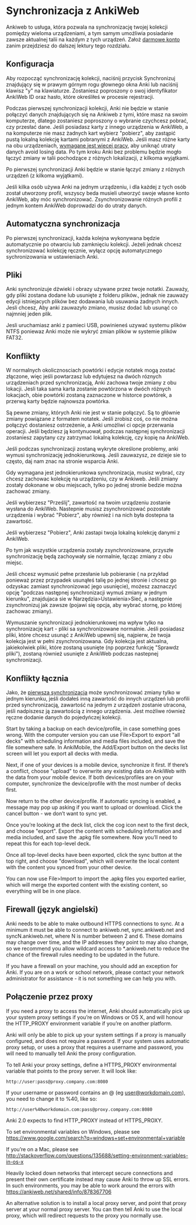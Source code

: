 # Synchronizacja z AnkiWeb

Ankiweb to usługa, która pozwala na synchronizację twojej kolekcji pomiędzy wieloma urządzeniami, a tym samym umożliwia posiadanie zawsze aktualnej talii na każdym z tych urządzeń. Założ [darmowe konto](https://ankiweb.net/)  zanim przejdziesz do dalszej lektury tego rozdziału.

## Konfiguracja

Aby rozpocząć synchronizację kolekcji, naciśnij przycisk Synchronizuj znajdujący się w prawym górnym rogu głownego okna Anki lub naciśnij klawisz "y" na klawiaturze. Zostaniesz poproszony o swoj identyfikator AnkiWeb ID oraz hasło, które określiłeś w procesie rejestracji.

Podczas pierwszej synchronizacji kolekcji, Anki nie będzie w stanie połączyć danych znajdujących się na Ankiweb z tymi, które masz na swoim komputerze, dlatego zostaniesz poproszony o wybranie czychcesz pobrać, czy przesłać dane. Jeśli posiadasz karty z innego urządzenia w AnkiWeb, a na komputerze nie masz żadnych kart wybierz "pobierz", aby zastąpić pustą lokalną kolekcję kartami pobranymi z AnkiWeb. Jeśli masz różne karty na obu urządzeniach, [wymagane jest wiecej pracy](#merging-conflicts), aby uniknąć utraty danych
avoid losing data.  Po tym kroku Anki bez problemu będzie mogło łączyć zmiany w talii pochodzące z różnych lokalizacji, z kilkoma wyjątkami.

Po pierwszej synchronizacji Anki będzie w stanie łączyć zmiany z różnych urządzeń (z kilkoma wyjątkami).

Jeśli kilka osób używa Anki na jednym urządzeniu, i dla każdej z tych osób został utworzony profil, wszyscy beda musieli utworzyć swoje własne konto AnkiWeb, aby móc synchronizować. Zsynchronizowanie różnych profili z jednym kontem AnkiWeb doprowadzi do do utraty danych. 

## Automatyczna synchronizacja

Po pierwszej synchronizacji, każda kolejna wykonywana będzie automatycznie po otwarciu lub zamknięciu kolekcji. Jeżeli jednak chcesz synchronizować kolekcję ręcznie, wyłącz opcję automatycznego sychronizowania w ustawieniach Anki.

## Pliki

Anki synchronizuje dźwieki i obrazy używane przez twoje notatki. Zauważy, gdy pliki zostana dodane lub usunięte z folderu plików., jednak nie zauważy edycji istniejacych plików bez dodawania lub usuwania żadnych innych. Jesli chcesz, Aby anki zauwazyło zmiano, musisz dodać lub usunąć co najmniej jeden plik.

Jesli uruchamiasz anki z pamieci USB, powinieneś uzywać systemu plików NTFS poniewaz Anki może nie wykryć zmian plików w systemie plików FAT32.


## Konflikty

W normalnych okolicznosciach powtórki i edycje notatek mogą zostać złączone, więc jeśli powtarzasz lub edytujesz na dwóch róznych urządzeniach przed synchronizacją, Anki zachowa twoje zmiany z obu lokacji. Jesli taka sama karta zostanie powtórzona w dwóch różnych lokacjach, obie powtórki zostaną zaznaczone w historce powtórek, a przerwą karty będzie najnowsza powtórka.

Są pewne zmiany, których Anki nie jest w stanie połączyć. Są to głównie zmiany powiązane z formatem notatek. Jeśli zrobisz coś, co nie można połączyć dostaniesz ostrzeżenie, a Anki umożliwi ci opcje przerwania operacji. Jeśli będziesz ją kontynuował, podczas następnej synchronizacji zostaniesz zapytany czy zatrzymać lokalną kolekcję, czy kopię na AnkiWeb.

Jeśli podczas synchronizacji zostaną wykryte określone problemy, anki wymusi synchronizację jednokierunkową. Jeśli zauwazysz, ze dzieje sie to często, daj nam znac na stronie wsparcia Anki.

Gdy wymagana jest jednokierunkowa synchronizacja, musisz wybrać, czy chcesz zachowac kolekcję na urządzeniu, czy w Ankiweb. Jeśli zmiany zostały dokonane w obu miejscach, tylko po jednej stronie bedzie można zachować zmiany.

Jeśli wybierzesz "Prześlij", zawartość na twoim urządzeniu zostanie wysłana do AnkiWeb. Nastepnie musisz zsynchronizować pozostałe urządzenia i wybrać "Pobierz", aby również i na nich była dostepna ta zawartość.

Jeśli wybierzesz "Pobierz", Anki zastapi twoja lokalną kolekcję danymi z AnkiWeb.

Po tym jak wszystkie urządzenia zostały zsynchronizowane, przyszłe synchronizację będą zachoywały sie normalnie, łącząc zmiany z obu miejsc.

Jeśli chcesz wymusić pełne przesłanie lub pobieranie ( na przykład ponieważ przez przypadek usunąłeś talię po jednej stronie i chcesz go odzyskac zamiast synchronizować jego usunięcie), możesz zaznaczyć opcję "podczas następnej synchronizacji wymuś zmiany w jednym kierunku", znajdujaca sie w Narzędzia&gt;Ustawienia&gt;Sieć, a następnie zsynchronizuj jak zawsze (pojawi się opcja, aby wybrać stornę, po której zachowac zmiany).

Wymuszanie synchronizacji jednokierunkowej ma wpływ tylko na synchronizację kart - pliki sa synchronizowane normalnie. Jeśli posiadasz pliki, które chcesz usunąć z AnkiWeb upewnij się, najpierw, że twoja kolekcja jest w pełni zsynchronizowana. Gdy kolekcja jest aktualna, jakiekolwiek pliki, które zostaną usunięte (np poprzez funkcję "Sprawdz pliki"), zostaną również usunięte z AnkiWeb podczas nastepnej synchronizacji.

## Konflikty łącznia 

Jako, że [pierwsza synchronizacja](#setup) może synchronizować zmiany tylko w jednym kierunku, jeśli dodałeś inną zawartość do innych urządzeń lub profili przed synchronizacją, zawartość na jednym z urządzeń zostanie utracona, jeśli nadpiszesz ją zawartością z innego urządzenia. Jest możliwe również ręczne dodanie danych do pojedyńczej kolekcji. 

Start by taking a backup on each device/profile, in case something goes
wrong. With the computer version you can use File&gt;Export to export
"all decks" with scheduling information and media files included, and
save the file somewhere safe. In AnkiMobile, the Add/Export button on
the decks list screen will let you export all decks with media.

Next, if one of your devices is a mobile device, synchronize it first.
If there’s a conflict, choose "upload" to overwrite any existing data on
AnkiWeb with the data from your mobile device. If both devices/profiles
are on your computer, synchronize the device/profile with the most
number of decks first.

Now return to the other device/profile. If automatic syncing is enabled,
a message may pop up asking if you want to upload or download. Click the
cancel button - we don’t want to sync yet.

Once you’re looking at the deck list, click the cog icon next to the
first deck, and choose "export". Export the content with scheduling
information and media included, and save the .apkg file somewhere. Now
you’ll need to repeat this for each top-level deck.

Once all top-level decks have been exported, click the sync button at
the top right, and choose "download", which will overwrite the local
content with the content you synced from your other device.

You can now use File&gt;Import to import the .apkg files you exported
earlier, which will merge the exported content with the existing
content, so everything will be in one place.

## Firewall (język angielski)

Anki needs to be able to make outbound HTTPS connections to sync. At a
minimum it must be able to connect to ankiweb.net, sync.ankiweb.net and
syncN.ankiweb.net, where N is number between 2 and 6. These domains may
change over time, and the IP addresses they point to may also change, so
we recommend you allow wildcard access to \*.ankiweb.net to reduce the
chance of the firewall rules needing to be updated in the future.

If you have a firewall on your machine, you should add an exception for
Anki. If you are on a work or school network, please contact your
network administrator for assistance - it is not something we can help
you with.

## Połączenie przez proxy

If you need a proxy to access the internet, Anki should automatically
pick up your system proxy settings if you’re on Windows or OS X, and
will honour the HTTP_PROXY environment variable if you’re on another
platform.

Anki will only be able to pick up your system settings if a proxy is
manually configured, and does not require a password. If your system
uses automatic proxy setup, or uses a proxy that requires a username and
password, you will need to manually tell Anki the proxy configuration.

To tell Anki your proxy settings, define a HTTPS_PROXY environmental
variable that points to the proxy server. It will look like:

    http://user:pass@proxy.company.com:8080

If your username or password contains an @ (eg <user@workdomain.com>),
you need to change it to %40, like so:

    http://user%40workdomain.com:pass@proxy.company.com:8080

Anki 2.0 expects to find HTTP_PROXY instead of HTTPS_PROXY.

To set environmental variables on Windows, please see
<https://www.google.com/search?q=windows+set+environmental+variable>

If you’re on a Mac, please see
<http://stackoverflow.com/questions/135688/setting-environment-variables-in-os-x>

Heavily locked down networks that intercept secure connections and
present their own certificate instead may cause Anki to throw up SSL
errors. In such environments, you may be able to work around the errors
with <https://ankiweb.net/shared/info/878367706>

An alternative solution is to install a local proxy server, and point
that proxy server at your normal proxy server. You can then tell Anki to
use the local proxy, which will redirect requests to the proxy you
normally use.
